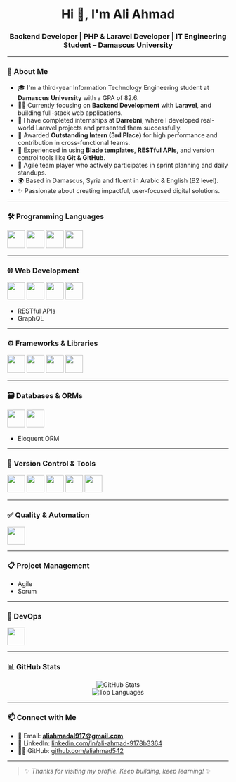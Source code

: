 <h1 align="center">Hi 👋, I'm Ali Ahmad</h1>
<h3 align="center">Backend Developer | PHP & Laravel Developer | IT Engineering Student – Damascus University</h3>

---

### 🚀 About Me

- 🎓 I'm a third-year Information Technology Engineering student at **Damascus University** with a GPA of 82.6.
- 👨‍💻 Currently focusing on **Backend Development** with **Laravel**, and building full-stack web applications.
- 🧠 I have completed internships at **Darrebni**, where I developed real-world Laravel projects and presented them successfully.
- 🥉 Awarded **Outstanding Intern (3rd Place)** for high performance and contribution in cross-functional teams.
- 💼 Experienced in using **Blade templates**, **RESTful APIs**, and version control tools like **Git & GitHub**.
- 🔁 Agile team player who actively participates in sprint planning and daily standups.
- 🌍 Based in Damascus, Syria and fluent in Arabic & English (B2 level).
- ✨ Passionate about creating impactful, user-focused digital solutions.

---

### 🛠️ Programming Languages
<p>
  <img src="https://cdn.jsdelivr.net/gh/devicons/devicon/icons/php/php-original.svg" width="40" height="40"/>
  <img src="https://cdn.jsdelivr.net/gh/devicons/devicon/icons/javascript/javascript-original.svg" width="40" height="40"/>
  <img src="https://cdn.jsdelivr.net/gh/devicons/devicon/icons/java/java-original.svg" width="40" height="40"/>
  <img src="https://cdn.jsdelivr.net/gh/devicons/devicon/icons/cplusplus/cplusplus-original.svg" width="40" height="40"/>
</p>

---

### 🌐 Web Development
<p>
  <img src="https://cdn.jsdelivr.net/gh/devicons/devicon/icons/html5/html5-original.svg" width="40" height="40"/>
  <img src="https://cdn.jsdelivr.net/gh/devicons/devicon/icons/css3/css3-original.svg" width="40" height="40"/>
  <img src="https://cdn.jsdelivr.net/gh/devicons/devicon/icons/bootstrap/bootstrap-plain.svg" width="40" height="40"/>
  <img src="https://cdn.jsdelivr.net/gh/devicons/devicon/icons/tailwindcss/tailwindcss-original.svg" width="40" height="40"/>
</p>
<ul>
  <li>RESTful APIs</li>
  <li>GraphQL</li>
</ul>

---

### ⚙️ Frameworks & Libraries
<p>
  <img src="https://cdn.jsdelivr.net/gh/devicons/devicon/icons/laravel/laravel-plain.svg" width="40" height="40"/>
  <img src="https://cdn.jsdelivr.net/gh/devicons/devicon/icons/jquery/jquery-original.svg" width="40" height="40"/>
  <img src="https://cdn.jsdelivr.net/gh/devicons/devicon/icons/firebase/firebase-plain.svg" width="40" height="40"/>
  <img src="https://cdn.jsdelivr.net/gh/devicons/devicon/icons/threejs/threejs-original.svg" width="40" height="40"/>
</p>

---

### 🗃️ Databases & ORMs
<p>
  <img src="https://cdn.jsdelivr.net/gh/devicons/devicon/icons/mysql/mysql-original.svg" width="40" height="40"/>
  <img src="https://cdn.jsdelivr.net/gh/devicons/devicon/icons/mongodb/mongodb-original.svg" width="40" height="40"/>
</p>
<ul>
  <li>Eloquent ORM</li>
</ul>

---

### 🔧 Version Control & Tools
<p>
  <img src="https://cdn.jsdelivr.net/gh/devicons/devicon/icons/git/git-original.svg" width="40" height="40"/>
  <img src="https://cdn.jsdelivr.net/gh/devicons/devicon/icons/github/github-original.svg" width="40" height="40"/>
  <img src="https://cdn.jsdelivr.net/gh/devicons/devicon/icons/gitlab/gitlab-original.svg" width="40" height="40"/>
  <img src="https://cdn.jsdelivr.net/gh/devicons/devicon/icons/composer/composer-original.svg" width="40" height="40"/>
  <img src="https://cdn.jsdelivr.net/gh/devicons/devicon/icons/npm/npm-original-wordmark.svg" width="40" height="40"/>
</p>

---

### ✅ Quality & Automation
<p>
  <img src="https://cdn.jsdelivr.net/gh/devicons/devicon/icons/postman/postman-original.svg" width="40" height="40"/>
</p>

---

### 📋 Project Management
- Agile  
- Scrum

---

### 🐳 DevOps
<p>
  <img src="https://cdn.jsdelivr.net/gh/devicons/devicon/icons/docker/docker-original.svg" width="40" height="40"/>
</p>

---

### 📊 GitHub Stats

<p align="center">
  <img src="https://github-readme-stats.vercel.app/api?username=aliahmad542&show_icons=true&theme=radical" alt="GitHub Stats"/>
  <br/>
  <img src="https://github-readme-stats.vercel.app/api/top-langs/?username=aliahmad542&layout=compact&theme=radical" alt="Top Languages"/>
</p>

---

### 📫 Connect with Me

- 📧 Email: **aliahmadal917@gmail.com**  
- 💼 LinkedIn: [linkedin.com/in/ali-ahmad-9178b3364](https://linkedin.com/in/ali-ahmad-9178b3364)  
- 🧑‍💻 GitHub: [github.com/aliahmad542](https://github.com/aliahmad542)

---

> ✨ *Thanks for visiting my profile. Keep building, keep learning!* ✨
